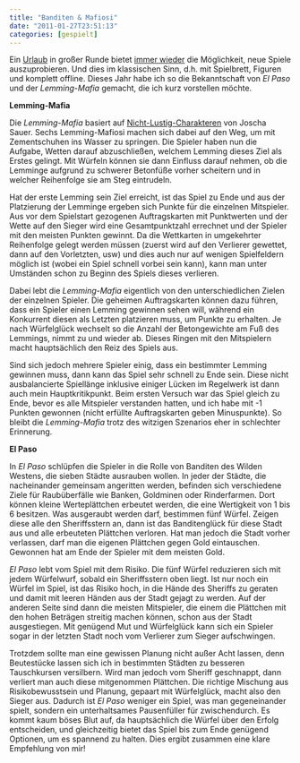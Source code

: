 ```yaml
---
title: "Banditen & Mafiosi"
date: "2011-01-27T23:51:13"
categories: [gespielt]
---
```


Ein [Urlaub](/2011/01/22/winterimpressionen-2011/) in großer Runde bietet [immer wieder](/2009/01/13/karten-auf-den-tisch/) die Möglichkeit, neue Spiele auszuprobieren. Und dies im klassischen Sinn, d.h. mit Spielbrett, Figuren und komplett offline. Dieses Jahr habe ich so die Bekanntschaft von *El Paso* und der *Lemming-Mafia* gemacht, die ich kurz vorstellen möchte.

**Lemming-Mafia**

Die *Lemming-Mafia* basiert auf [Nicht-Lustig-Charakteren](http://www.nichtlustig.de/wp-content/uploads/lemmingmafiacartoon.jpg) von Joscha Sauer. Sechs Lemming-Mafiosi machen sich dabei auf den Weg, um mit Zementschuhen ins Wasser zu springen. Die Spieler haben nun die Aufgabe, Wetten darauf abzuschließen, welchem Lemming dieses Ziel als Erstes gelingt. Mit Würfeln können sie dann Einfluss darauf nehmen, ob die Lemminge aufgrund zu schwerer Betonfüße vorher scheitern und in welcher Reihenfolge sie am Steg eintrudeln.

Hat der erste Lemming sein Ziel erreicht, ist das Spiel zu Ende und aus der Platzierung der Lemminge ergeben sich Punkte für die einzelnen Mitspieler. Aus vor dem Spielstart gezogenen Auftragskarten mit Punktwerten und der Wette auf den Sieger wird eine Gesamtpunktzahl errechnet und der Spieler mit den meisten Punkten gewinnt. Da die Wettkarten in umgekehrter Reihenfolge gelegt werden müssen (zuerst wird auf den Verlierer gewettet, dann auf den Vorletzten, usw) und dies auch nur auf wenigen Spielfeldern möglich ist (wobei ein Spiel schnell vorbei sein kann), kann man unter Umständen schon zu Beginn des Spiels dieses verlieren.

Dabei lebt die *Lemming-Mafia* eigentlich von den unterschiedlichen Zielen der einzelnen Spieler. Die geheimen Auftragskarten können dazu führen, dass ein Spieler einen Lemming gewinnen sehen will, während ein Konkurrent diesen als Letzten platzieren muss, um Punkte zu erhalten. Je nach Würfelglück wechselt so die Anzahl der Betongewichte am Fuß des Lemmings, nimmt zu und wieder ab. Dieses Ringen mit den Mitspielern macht hauptsächlich den Reiz des Spiels aus.

Sind sich jedoch mehrere Spieler einig, dass ein bestimmter Lemming gewinnen muss, dann kann das Spiel sehr schnell zu Ende sein. Diese nicht ausbalancierte Spiellänge inklusive einiger Lücken im Regelwerk ist dann auch mein Hauptkritikpunkt. Beim ersten Versuch war das Spiel gleich zu Ende, bevor es alle Mitspieler verstanden hatten, und ich habe mit -1 Punkten gewonnen (nicht erfüllte Auftragskarten geben Minuspunkte). So bleibt die *Lemming-Mafia* trotz des witzigen Szenarios eher in schlechter Erinnerung.

**El Paso**

In *El Paso* schlüpfen die Spieler in die Rolle von Banditen des Wilden Westens, die sieben Städte ausrauben wollen. In jeder der Städte, die nacheinander gemeinsam angeritten werden, befinden sich verschiedene Ziele für Raubüberfälle wie Banken, Goldminen oder Rinderfarmen. Dort können kleine Werteplättchen erbeutet werden, die eine Wertigkeit von 1 bis 6 besitzen. Was ausgeraubt werden darf, bestimmen fünf Würfel. Zeigen diese alle den Sheriffsstern an, dann ist das Banditenglück für diese Stadt aus und alle erbeuteten Plättchen verloren. Hat man jedoch die Stadt vorher verlassen, darf man die eigenen Plättchen gegen Gold eintauschen. Gewonnen hat am Ende der Spieler mit dem meisten Gold.

*El Paso* lebt vom Spiel mit dem Risiko. Die fünf Würfel reduzieren sich mit jedem Würfelwurf, sobald ein Sheriffsstern oben liegt. Ist nur noch ein Würfel im Spiel, ist das Risiko hoch, in die Hände des Sheriffs zu geraten und damit mit leeren Händen aus der Stadt gejagt zu werden. Auf der anderen Seite sind dann die meisten Mitspieler, die einem die Plättchen mit den hohen Beträgen streitig machen können, schon aus der Stadt ausgestiegen. Mit genügend Mut und Würfelglück kann sich ein Spieler sogar in der letzten Stadt noch vom Verlierer zum Sieger aufschwingen.

Trotzdem sollte man eine gewissen Planung nicht außer Acht lassen, denn Beutestücke lassen sich ich in bestimmten Städten zu besseren Tauschkursen versilbern. Wird man jedoch vom Sheriff geschnappt, dann verliert man auch diese mitgenommen Plättchen. Die richtige Mischung aus Risikobewusstsein und Planung, gepaart mit Würfelglück, macht also den Sieger aus. Dadurch ist *El Paso* weniger ein Spiel, was man gegeneinander spielt, sondern ein unterhaltsames Pausenfüller für zwischendurch. Es kommt kaum böses Blut auf, da hauptsächlich die Würfel über den Erfolg entscheiden, und gleichzeitig bietet das Spiel bis zum Ende genügend Optionen, um es spannend zu halten. Dies ergibt zusammen eine klare Empfehlung von mir!
